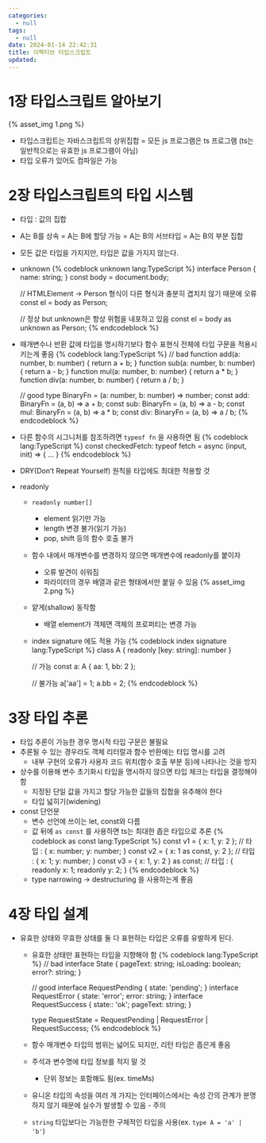 ```yaml
---
categories:
  - null
tags:
  - null
date: 2024-01-14 22:42:31
title: 이펙티브 타입스크립트
updated:
---
```


# 1장 타입스크립트 알아보기

{% asset_img 1.png %}

- 타입스크립트는 자바스크립트의 상위집합
= 모든 js 프로그램은 ts 프로그램
(ts는 일반적으로는 유효한 js 프로그램이 아님)
- 타입 오류가 있어도 컴파일은 가능

# 2장 타입스크립트의 타입 시스템

- 타입 : 값의 집합
- A는 B를 상속
= A는 B에 할당 가능
= A는 B의 서브타입
= A는 B의 부분 집합
- 모든 값은 타입을 가지지만, 타입은 값을 가지지 않는다.

- unknown
{% codeblock unknown lang:TypeScript %}
	interface Person { name: string; }
    const body = document.body;
    
    // HTMLElement -> Person 형식이 다른 형식과 충분히 겹치치 않기 때문에 오류
    const el = body as Person;
    
    // 정상 but unknown은 항상 위험을 내포하고 있음
    const el = body as unknown as Person;
{% endcodeblock %}

- 매개변수나 반환 값에 타입을 명시하기보다 함수 표현식 전체에 타입 구문을 적용시키는게 좋음
{% codeblock lang:TypeScript %}
	// bad
	function add(a: number, b: number) { return a + b; }
	function sub(a: number, b: number) { return a - b; }
	function mul(a: number, b: number) { return a * b; }
	function div(a: number, b: number) { return a / b; }

	// good
	type BinaryFn = (a: number, b: number) => number;
	const add: BinaryFn = (a, b) => a + b;
	const sub: BinaryFn = (a, b) => a - b;
	const mul: BinaryFn = (a, b) => a * b;
	const div: BinaryFn = (a, b) => a / b;
{% endcodeblock %}

- 다른 함수의 시그니처를 참조하려면 `typeof fn` 을 사용하면 됨
{% codeblock lang:TypeScript %}
	const checkedFetch: typeof fetch = async (input, init) => { ... }
{% endcodeblock %}

- DRY(Don’t Repeat Yourself) 원칙을 타입에도 최대한 적용할 것
- readonly
	- `readonly number[]`
		- element 읽기만 가능
		- length 변경 불가(읽기 가능)
		- pop, shift 등의 함수 호출 불가
	- 함수 내에서 매개변수를 변경하지 않으면 매개변수에 readonly를 붙이자
		- 오류 발견이 쉬워짐
		- 파라미터의 경우 배열과 같은 형태에서만 붙일 수 있음
		{% asset_img 2.png %}
	- 얕게(shallow) 동작함
    	- 배열 element가 객체면 객체의 프로퍼티는 변경 가능
	- index signature 에도 적용 가능
	{% codeblock index signature lang:TypeScript %}
		class A {
			readonly [key: string]: number
		}

		// 가능
		const a: A {
			aa: 1,
			bb: 2
		};

		// 불가능
		a['aa'] = 1;
		a.bb = 2;
	{% endcodeblock %}

# 3장 타입 추론

- 타입 추론이 가능한 경우 명시적 타입 구문은 불필요
- 추론될 수 있는 경우라도 객체 리터럴과 함수 반환에는 타입 명시를 고려
    - 내부 구현의 오류가 사용자 코드 위치(함수 호출 부분 등)에 나타나는 것을 방지
- 상수를 이용해 변수 초기화시 타입을 명시하지 않으면 타입 체크는 타입을 결정해야 함
    - 지정된 단일 값을 가지고 할당 가능한 값들의 집합을 유추해야 한다
    - 타입 넓히기(widening)
- const 단언문
    - 변수 선언에 쓰이는 let, const와 다름
    - 값 뒤에 `as const` 를 사용하면 ts는 최대한 좁은 타입으로 추론
	{% codeblock as const lang:TypeScript %}
		const v1 = { x: 1, y: 2 }; // 타입 : { x: number; y: number; }
		const v2 = { x: 1 as const, y: 2 }; // 타입 : { x: 1; y: number; }
		const v3 = { x: 1, y: 2 } as const; // 타입 : { readonly x: 1; readonly y: 2; }
	{% endcodeblock %}
	- type narrowing -> destructuring 을 사용하는게 좋음

# 4장 타입 설계

- 유효한 상태와 무효한 상태를 둘 다 표현하는 타입은 오류를 유발하게 된다.
    - 유효한 상태만 표현하는 타입을 지향해야 함
	{% codeblock lang:TypeScript %}
		// bad
		interface State {
		pageText: string;
		isLoading: boolean;
		error?: string;
		}

		// good
		interface RequestPending { state: 'pending'; }
		interface RequestError { state: 'error'; error: string; }
		interface RequestSuccess { state:: 'ok'; pageText: string; }

		type RequestState = RequestPending | RequestError | RequestSuccess;
	{% endcodeblock %}
	- 함수 매개변수 타입의 범위는 넓어도 되지만, 리턴 타입은 좁은게 좋음
	- 주석과 변수명에 타입 정보를 적지 말 것
		- 단위 정보는 포함해도 됨(ex. timeMs)
	- 유니온 타입의 속성을 여러 개 가지는 인터페이스에서는 속성 간의 관계가 분명하지 않기 때문에 실수가 발생할 수 있음 - 주의
	- `string` 타입보다는 가능한한 구체적인 타입을 사용(ex. `type A = 'a' | 'b'`)
